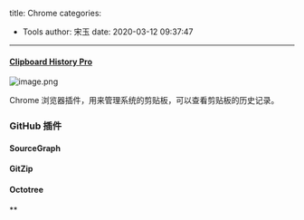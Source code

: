 title: Chrome
categories:
 - Tools
author: 宋玉
date: 2020-03-12 09:37:47
---

#### [Clipboard History Pro](https://chrome.google.com/webstore/detail/clipboard-history-pro-bes/ajiejmhbejpdgkkigpddefnjmgcbkenk)
![image.png](https://cdn.nlark.com/yuque/0/2020/png/394169/1583544024861-286c33f8-44f8-4a99-8f65-d2961713a4ff.png#align=left&display=inline&height=200&name=image.png&originHeight=400&originWidth=640&size=204083&status=done&style=none&width=320)

Chrome 浏览器插件，用来管理系统的剪贴板，可以查看剪贴板的历史记录。


### GitHub 插件

#### SourceGraph

#### GitZip

#### Octotree
**
